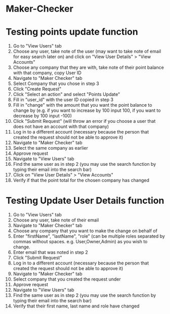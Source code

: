 # Maker-Checker 

# Testing points update function
1. Go to "View Users" tab
2. Choose any user, take note of the user (may want to take note of email for easy search later on) and click on "View User Details" > "View Accounts"
3. Choose any company that they are with, take note of their point balance with that company, copy User ID
4. Navigate to "Maker Checker" tab
5. Select Company that you chose in step 3
6. Click "Create Request"
7. Click "Select an action" and select "Points Update"
8. Fill in "user_id" with the user ID copied in step 3
9. Fill in "change" with the amount that you want the point balance to change by (e.g. if you want to increase by 100 input 100, if you want to decrease by 100 input -100)
10. Click "Submit Request" (will throw an error if you choose a user that does not have an account with that company)
11. Log in to a different account (necessary because the person that created the request should not be able to approve it)
12. Navigate to "Maker Checker" tab
13. Select the same company as earlier
14. Approve request
15. Navigate to "View Users" tab
16. Find the same user as in step 2 (you may use the search function by typing their email into the search bar)
17. Click on "View User Details" > "View Accounts"
18. Verify if that the point total for the chosen company has changed

# Testing Update User Details function
1. Go to "View Users" tab
2. Choose any user, take note of their email
3. Navigate to "Maker Checker" tab
4. Choose any company that you want to make the change on behalf of 
5. Enter "firstName", "lastName", "role" (can be multiple roles separated by commas without spaces. e.g. User,Owner,Admin) as you wish to change.
6. Enter email that was noted in step 2
7. Click "Submit Request"
8. Log in to a different account (necessary because the person that created the request should not be able to approve it)
9. Navigate to "Maker Checker" tab
10. Select company that you created the request under
11. Approve request
12. Navigate to "View Users" tab
13. Find the same user as in step 2 (you may use the search function by typing their email into the search bar)
14. Verify that their first name, last name and role have changed